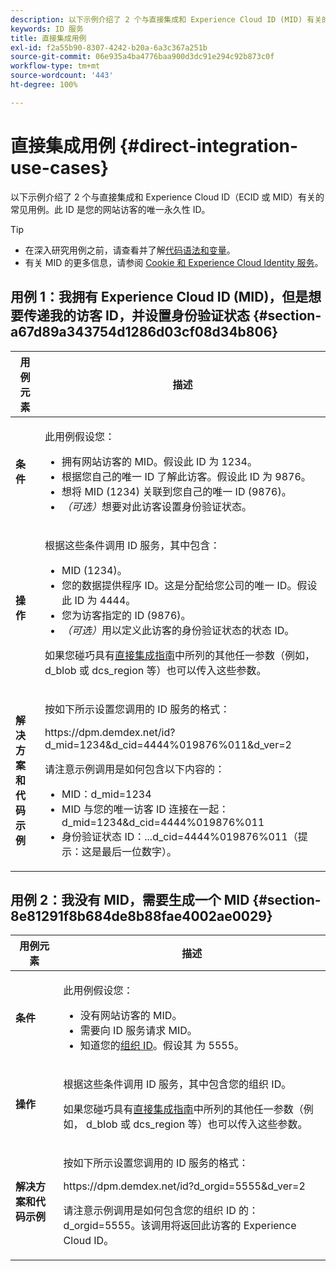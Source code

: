 ```yaml
---
description: 以下示例介绍了 2 个与直接集成和 Experience Cloud ID (MID) 有关的常见用例。此 MID 是您的网站访客的唯一永久性 ID。
keywords: ID 服务
title: 直接集成用例
exl-id: f2a55b90-8307-4242-b20a-6a3c367a251b
source-git-commit: 06e935a4ba4776baa900d3dc91e294c92b873c0f
workflow-type: tm+mt
source-wordcount: '443'
ht-degree: 100%

---
```


# 直接集成用例 {#direct-integration-use-cases}

以下示例介绍了 2 个与直接集成和 Experience Cloud ID（ECID 或 MID）有关的常见用例。此 ID 是您的网站访客的唯一永久性 ID。

>[!TIP]
>
>* 在深入研究用例之前，请查看并了解[代码语法和变量](../implementation-guides/direct-integration.md#concept-4cd3206a84bb4687af0b312ae09648b9)。
>* 有关 MID 的更多信息，请参阅 [Cookie 和 Experience Cloud Identity 服务](../introduction/cookies.md)。
>


## 用例 1：我拥有 Experience Cloud ID (MID)，但是想要传递我的访客 ID，并设置身份验证状态 {#section-a67d89a343754d1286d03cf08d34b806}

<table id="table_DA8840FCB51541109FE6DF20430E8924"> 
 <thead> 
  <tr> 
   <th colname="col1" class="entry"> 用例元素 </th> 
   <th colname="col2" class="entry"> 描述 </th> 
  </tr> 
 </thead>
 <tbody> 
  <tr> 
   <td colname="col1"> <p> <b>条件</b> </p> </td> 
   <td colname="col2"> <p>此用例假设您： </p> 
    <ul id="ul_F20231F83EE84889B78971A64E758757"> 
     <li id="li_20F3E96493724CD2BAF4B20AEE5CBF23">拥有网站访客的 MID。假设此 ID 为 1234。 </li> 
     <li id="li_A358C58CC58C4FCBB7250F5ED108AA71">根据您自己的唯一 ID 了解此访客。假设此 ID 为 9876。 </li> 
     <li id="li_D93CE7182EBE4927A5C7A0BF414C03BC">想将 MID (1234) 关联到您自己的唯一 ID (9876)。 </li> 
     <li id="li_4611146E56624C2AB647733487A3F046"> <i>（可选）</i>想要对此访客设置身份验证状态。 </li> 
    </ul> </td> 
  </tr> 
  <tr> 
   <td colname="col1"> <p> <b>操作</b> </p> </td> 
   <td colname="col2"> <p>根据这些条件调用 ID 服务，其中包含： </p> 
    <ul id="ul_9ECB1A65266644E89E949C57D202D5A4"> 
     <li id="li_10A6F5A9C54D44A08F4F2E405E6019E2">MID (1234)。 </li> 
     <li id="li_4869572B40E54C54B88A2474DAC475A8">您的数据提供程序 ID。这是分配给您公司的唯一 ID。假设此 ID 为 4444。 </li> 
     <li id="li_05C8ED47488C4E289D84093127EC7B19">您为访客指定的 ID (9876)。 </li> 
     <li id="li_3D1556AD18C843828A362CC604A9F76B"> <i>（可选）</i>用以定义此访客的身份验证状态的状态 ID。 </li> 
    </ul> <p>如果您碰巧具有<a href="../implementation-guides/direct-integration.md#concept-4cd3206a84bb4687af0b312ae09648b9" format="dita" scope="local">直接集成指南</a>中所列的其他任一参数（例如，<span class="codeph"> d_blob</span> 或 <span class="codeph">dcs_region</span> 等）也可以传入这些参数。 </p> </td> 
  </tr> 
  <tr> 
   <td colname="col1"> <p> <b>解决方案和代码示例</b> </p> </td> 
   <td colname="col2"> <p>按如下所示设置您调用的 ID 服务的格式： </p> <p> <span class="codeph">https://dpm.demdex.net/id?d_mid=1234&amp;d_cid=4444%019876%011&amp;d_ver=2</span> </p> <p>请注意示例调用是如何包含以下内容的： </p> 
    <ul id="ul_0667FBFD8D3C46BDBD027F484691EC97"> 
     <li id="li_FAB1FAE703DB48D1A32EE72684028964">MID：<span class="codeph">d_mid=1234</span> </li> 
     <li id="li_C97B74FF444F4BB4B4A5CB1CBBE52249">MID 与您的唯一访客 ID 连接在一起：<span class="codeph">d_mid=1234&amp;d_cid=4444%019876%011</span> </li> 
     <li id="li_D428DBF765234DD78DDF152C5EE8AB69">身份验证状态 ID：<span class="codeph">...d_cid=4444%019876%011</span>（提示：这是最后一位数字）。 </li> 
    </ul> </td> 
  </tr> 
 </tbody> 
</table>

## 用例 2：我没有 MID，需要生成一个 MID {#section-8e81291f8b684de8b88fae4002ae0029}

<table id="table_666A92693F8A413096DF6A64770C1141"> 
 <thead> 
  <tr> 
   <th colname="col1" class="entry"> 用例元素 </th> 
   <th colname="col2" class="entry"> 描述 </th> 
  </tr> 
 </thead>
 <tbody> 
  <tr> 
   <td colname="col1"> <p> <b>条件</b> </p> </td> 
   <td colname="col2"> <p>此用例假设您： </p> 
    <ul id="ul_BF3BD821907B46A4B2EFA63146D35722"> 
     <li id="li_E658AE0671D14558B65FDD8992F25996">没有网站访客的 MID。 </li> 
     <li id="li_28A48BB3F71C4E4297F95A2D3E10AD7B">需要向 ID 服务请求 MID。 </li> 
     <li id="li_E2C306B9308D41E5BFE2F23EF48F5A41">知道您的<a href="../reference/requirements.md#section-a02f537129a64ffbb690d5738d360c26" format="dita" scope="local">组织 ID</a>。假设其 为 5555。 </li> 
    </ul> </td> 
  </tr> 
  <tr> 
   <td colname="col1"> <p> <b>操作</b> </p> </td> 
   <td colname="col2"> <p>根据这些条件调用 ID 服务，其中包含您的组织 ID。 </p> <p>如果您碰巧具有<a href="../implementation-guides/direct-integration.md#concept-4cd3206a84bb4687af0b312ae09648b9" format="dita" scope="local">直接集成指南</a>中所列的其他任一参数（例如，<span class="codeph"> d_blob</span> 或 <span class="codeph">dcs_region</span> 等）也可以传入这些参数。 </p> </td> 
  </tr> 
  <tr> 
   <td colname="col1"> <p> <b>解决方案和代码示例</b> </p> </td> 
   <td colname="col2"> <p>按如下所示设置您调用的 ID 服务的格式： </p> <p> <span class="codeph">https://dpm.demdex.net/id?d_orgid=5555&amp;d_ver=2</span> </p> <p>请注意示例调用是如何包含您的组织 ID 的：<span class="codeph">d_orgid=5555</span>。该调用将返回此访客的 <span class="keyword">Experience Cloud</span> ID。 </p> </td> 
  </tr> 
 </tbody> 
</table>
